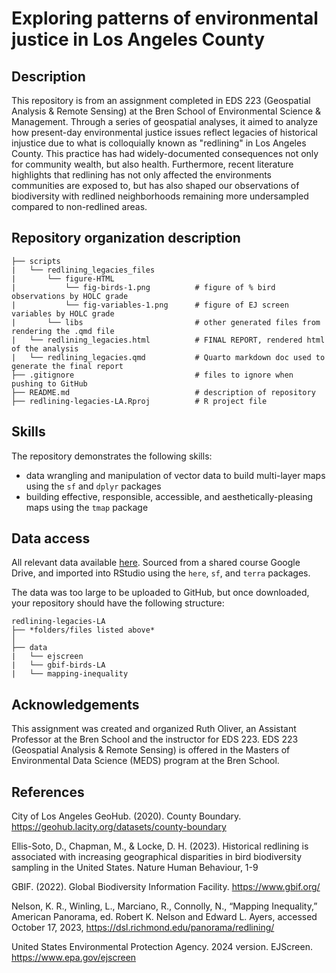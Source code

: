 # Exploring patterns of environmental justice in Los Angeles County

## Description
This repository is from an assignment completed in EDS 223 (Geospatial Analysis & Remote Sensing) at the Bren School of Environmental Science & Management. Through a series of geospatial analyses, it aimed to analyze how present-day environmental justice issues reflect legacies of historical injustice due to what is colloquially known as "redlining" in Los Angeles County. This practice has had widely-documented consequences not only for community wealth, but also health. Furthermore, recent literature highlights that redlining has not only affected the environments communities are exposed to, but has also shaped our observations of biodiversity with redlined neighborhoods remaining more undersampled compared to non-redlined areas.

## Repository organization description
```
├── scripts 
|   └── redlining_legacies_files
|       └── figure-HTML
|           └── fig-birds-1.png          # figure of % bird observations by HOLC grade
|           └── fig-variables-1.png      # figure of EJ screen variables by HOLC grade
|       └── libs                         # other generated files from rendering the .qmd file
|   └── redlining_legacies.html          # FINAL REPORT, rendered html of the analysis 
|   └── redlining_legacies.qmd           # Quarto markdown doc used to generate the final report
├── .gitignore                           # files to ignore when pushing to GitHub 
├── README.md                            # description of repository
├── redlining-legacies-LA.Rproj          # R project file
```

## Skills

The repository demonstrates the following skills:

- data wrangling and manipulation of vector data to build multi-layer maps using the `sf` and `dplyr` packages
- building effective, responsible, accessible, and aesthetically-pleasing maps using the `tmap` package

## Data access
All relevant data available [here](https://drive.google.com/file/d/14CauXFZkVh_6z2Euq0m1Sq1kHQ31fiMk/view?usp=drive_link). Sourced from a shared course Google Drive, and imported into RStudio using the `here`, `sf`, and `terra` packages. 

The data was too large to be uploaded to GitHub, but once downloaded, your repository should have the following structure:

```
redlining-legacies-LA
├── *folders/files listed above*    
│
├── data
|   └── ejscreen
|   └── gbif-birds-LA
|   └── mapping-inequality
```

## Acknowledgements 
This assignment was created and organized Ruth Oliver, an Assistant Professor at the Bren School and the instructor for EDS 223. EDS 223 (Geospatial Analysis & Remote Sensing) is offered in the Masters of Environmental Data Science (MEDS) program at the Bren School. 

## References 
City of Los Angeles GeoHub. (2020). County Boundary. <https://geohub.lacity.org/datasets/county-boundary>

Ellis-Soto, D., Chapman, M., & Locke, D. H. (2023). Historical redlining is associated with increasing geographical disparities in bird biodiversity sampling in the United States. Nature Human Behaviour, 1-9

GBIF. (2022). Global Biodiversity Information Facility. <https://www.gbif.org/>

Nelson, K. R., Winling, L., Marciano, R., Connolly, N., “Mapping Inequality,” American Panorama, ed. Robert K. Nelson and Edward L. Ayers, accessed October 17, 2023, <https://dsl.richmond.edu/panorama/redlining/>

United States Environmental Protection Agency. 2024 version. EJScreen. <https://www.epa.gov/ejscreen>
